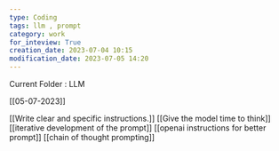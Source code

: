 ```yaml
---
type: Coding  
tags: llm , prompt
category: work
for_inteview: True
creation_date: 2023-07-04 10:15
modification_date: 2023-07-05 14:20
---
```


  
Current Folder : LLM




[[05-07-2023]]



[[Write clear and specific instructions.]] 
[[Give the model time to think]] 
[[iterative development of the prompt]]
[[openai instructions for better prompt]]
[[chain of thought prompting]]